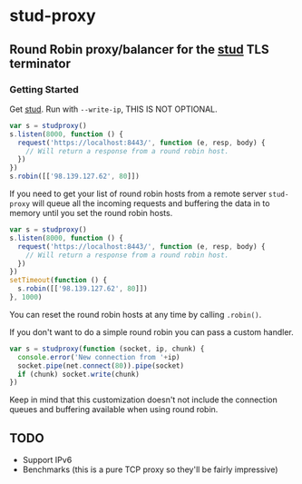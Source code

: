 # stud-proxy 

## Round Robin proxy/balancer for the [stud](https://github.com/bumptech/stud) TLS terminator

### Getting Started

Get [stud](https://github.com/bumptech/stud). Run with `--write-ip`, THIS IS NOT OPTIONAL.

```javascript
var s = studproxy()
s.listen(8000, function () {
  request('https://localhost:8443/', function (e, resp, body) {
    // Will return a response from a round robin host.
  })
})
s.robin([['98.139.127.62', 80]])
```

If you need to get your list of round robin hosts from a remote server `stud-proxy` will queue all the incoming requests and buffering the data in to memory until you set the round robin hosts.

```javascript
var s = studproxy()
s.listen(8000, function () {
  request('https://localhost:8443/', function (e, resp, body) {
    // Will return a response from a round robin host.
  })
})
setTimeout(function () {
  s.robin([['98.139.127.62', 80]])
}, 1000)
```

You can reset the round robin hosts at any time by calling `.robin()`.

If you don't want to do a simple round robin you can pass a custom handler.

```javascript
var s = studproxy(function (socket, ip, chunk) {
  console.error('New connection from '+ip)
  socket.pipe(net.connect(80)).pipe(socket)
  if (chunk) socket.write(chunk)
})
```

Keep in mind that this customization doesn't not include the connection queues and buffering available when using round robin.

## TODO

* Support IPv6
* Benchmarks (this is a pure TCP proxy so they'll be fairly impressive)